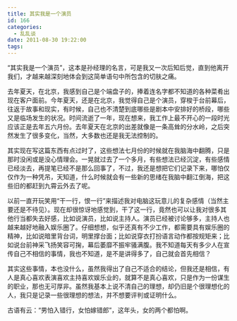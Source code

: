 ```yaml
---
title: 其实我是一个演员
id: 166
categories:
  - 乱乱谈
date: 2011-08-30 19:22:00
tags:
---
```


“其实我是一个演员”，这本是孙经理的名言，可是我又一次后知后觉，直到他离开我们，才越来越深刻地体会到这简单语句中所包含的切肤之痛。

去年夏天，在北京，我感到自己是个端盘子的，捧着连名字都不知道的各种菜肴出现在客户面前。今年夏天，还是在北京，我觉得自己是个演员，穿梭于台前幕后，往返于故事和现实，有时候，自己也不清楚到底哪些是剧本中安排好的桥段，哪些又是临场发生的状况。时间流逝了一年，现在想来，我工作上最不开心的一段时光应该正是去年五六月份。去年夏天在北京的出差就像是一条高耸的分水岭，之后突然发生了很多变化，当然，大多数也还是我无法控制的。

其实现在写这篇东西有点过时了，这些想法七月份的时候就在我脑海中翻腾，只是那时没闲或是没心情理会。一晃就过去了一个多月，有些想法已经沉淀，有些感情已经淡去，再提笔已经不是那么回事了，不过，我还是想把它们记录下来，哪怕仅仅作为一种凭吊，天知道，什么时候就会有一些新的思绪在我脑中翻江倒海，把这些旧的都赶到九霄云外去了呢。

以前一直开玩笑用“干一行，恨一行”来描述我对电脑这玩意儿的复杂感情（当然主要还是不待见）。现在却很惊讶地感觉到，干了这一行，竟然也可以让我对很多其他行当都失去好感，比如说演员，比如说主持人。演员已经被讨论够多，主持人也越来越好地融入娱乐圈了。仔细想想，似乎还真有不少工作，都需要具有娱乐圈的精神，比如说暗里背台词，明里撑台面；比如说穿衣打扮语言动作都按规矩来；比如说台前神采飞扬笑容可掬，幕后萎靡不振牢骚满腹。我不知道每天有多少人在宣传自己不相信的事情，我也不知道，是不是讲得多了，自己就会首先相信？

其实这些事情，本也没什么，虽然我得出了自己不适合的结论，但我还是相信，有人是真心喜欢表演喜欢主持喜欢娱乐业的，就算不是真心喜欢，只是作为一份谋生的职业，那也无可厚非。虽然我基本上说不清自己的理想，却仍旧是个很理想化的人，我只是记录一些很理想的想法，并不想要评判或证明什么。

古语有云：“男怕入错行，女怕嫁错郎”，这年头，女的两个都怕啊。
